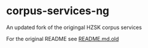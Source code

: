 # corpus-services-ng

An updated fork of the origingal HZSK corpus services

For the original README see [README.md.old](README.md.old)
